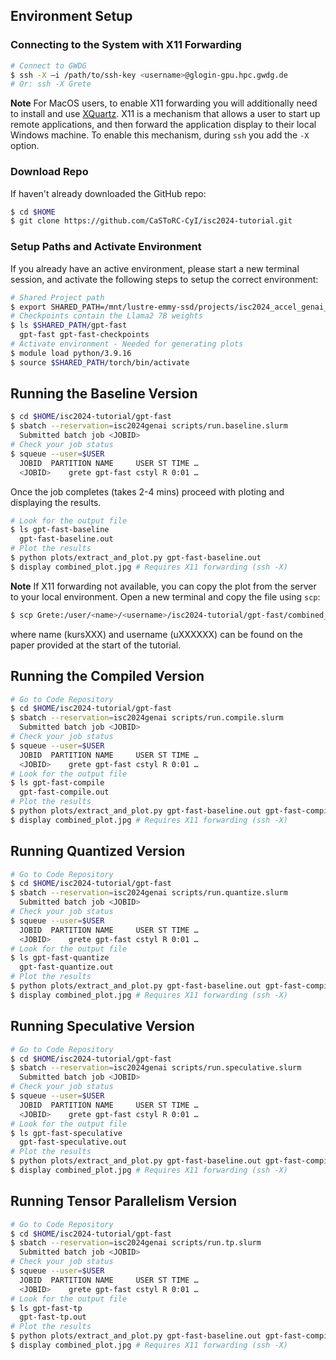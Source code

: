 ## Environment Setup

### Connecting to the System with X11 Forwarding
```sh
# Connect to GWDG
$ ssh -X –i /path/to/ssh-key <username>@glogin-gpu.hpc.gwdg.de
# Or: ssh -X Grete
```
**Note** For MacOS users, to enable X11 forwarding you will additionally need to install and use [XQuartz](https://www.xquartz.org/). X11 is a mechanism that allows a user to start up remote applications, and then forward the application display to their local Windows machine. To enable this mechanism, during `ssh` you add the `-X` option.

### Download Repo
If haven't already downloaded the GitHub repo:
```sh
$ cd $HOME
$ git clone https://github.com/CaSToRC-CyI/isc2024-tutorial.git
```

### Setup Paths and Activate Environment
If you already have an active environment, please start a new terminal session, and activate the following steps to setup the correct environment:
```sh
# Shared Project path
$ export SHARED_PATH=/mnt/lustre-emmy-ssd/projects/isc2024_accel_genai_pytorch
# Checkpoints contain the Llama2 7B weights
$ ls $SHARED_PATH/gpt-fast
  gpt-fast gpt-fast-checkpoints
# Activate environment - Needed for generating plots
$ module load python/3.9.16
$ source $SHARED_PATH/torch/bin/activate
```

## Running the Baseline Version
```sh
$ cd $HOME/isc2024-tutorial/gpt-fast
$ sbatch --reservation=isc2024genai scripts/run.baseline.slurm
  Submitted batch job <JOBID>
# Check your job status
$ squeue --user=$USER
  JOBID  PARTITION NAME     USER ST TIME …
  <JOBID>    grete gpt-fast cstyl R 0:01 …
```
Once the job completes (takes 2-4 mins) proceed with ploting and displaying the results.
```sh
# Look for the output file
$ ls gpt-fast-baseline
  gpt-fast-baseline.out
# Plot the results
$ python plots/extract_and_plot.py gpt-fast-baseline.out
$ display combined_plot.jpg # Requires X11 forwarding (ssh -X)
```
**Note** If X11 forwarding not available, you can copy the plot from the server to your local environment. Open a new terminal and copy the file using `scp`:
```sh
$ scp Grete:/user/<name>/<username>/isc2024-tutorial/gpt-fast/combined_plot.jpg /local/path/to/download/in
```
where name (kursXXX) and username (uXXXXXX) can be found on the paper provided at the start of the tutorial.

## Running the Compiled Version
```sh
# Go to Code Repository
$ cd $HOME/isc2024-tutorial/gpt-fast
$ sbatch --reservation=isc2024genai scripts/run.compile.slurm
  Submitted batch job <JOBID>
# Check your job status
$ squeue --user=$USER
  JOBID  PARTITION NAME     USER ST TIME …
  <JOBID>    grete gpt-fast cstyl R 0:01 …
# Look for the output file
$ ls gpt-fast-compile
  gpt-fast-compile.out
# Plot the results
$ python plots/extract_and_plot.py gpt-fast-baseline.out gpt-fast-compile.out
$ display combined_plot.jpg # Requires X11 forwarding (ssh -X)
```

## Running Quantized Version
```sh
# Go to Code Repository
$ cd $HOME/isc2024-tutorial/gpt-fast
$ sbatch --reservation=isc2024genai scripts/run.quantize.slurm
  Submitted batch job <JOBID>
# Check your job status
$ squeue --user=$USER
  JOBID  PARTITION NAME     USER ST TIME …
  <JOBID>    grete gpt-fast cstyl R 0:01 …
# Look for the output file
$ ls gpt-fast-quantize
  gpt-fast-quantize.out
# Plot the results
$ python plots/extract_and_plot.py gpt-fast-baseline.out gpt-fast-compile.out gpt-fast-quantize.out
$ display combined_plot.jpg # Requires X11 forwarding (ssh -X)
```

## Running Speculative Version
```sh
# Go to Code Repository
$ cd $HOME/isc2024-tutorial/gpt-fast
$ sbatch --reservation=isc2024genai scripts/run.speculative.slurm
  Submitted batch job <JOBID>
# Check your job status
$ squeue --user=$USER
  JOBID  PARTITION NAME     USER ST TIME …
  <JOBID>    grete gpt-fast cstyl R 0:01 …
# Look for the output file
$ ls gpt-fast-speculative
  gpt-fast-speculative.out
# Plot the results
$ python plots/extract_and_plot.py gpt-fast-baseline.out gpt-fast-compile.out gpt-fast-quantize.out gpt-fast-speculative.out
$ display combined_plot.jpg # Requires X11 forwarding (ssh -X)
```

## Running Tensor Parallelism Version
```sh
# Go to Code Repository
$ cd $HOME/isc2024-tutorial/gpt-fast
$ sbatch --reservation=isc2024genai scripts/run.tp.slurm
  Submitted batch job <JOBID>
# Check your job status
$ squeue --user=$USER
  JOBID  PARTITION NAME     USER ST TIME …
  <JOBID>    grete gpt-fast cstyl R 0:01 …
# Look for the output file
$ ls gpt-fast-tp
  gpt-fast-tp.out
# Plot the results
$ python plots/extract_and_plot.py gpt-fast-baseline.out gpt-fast-compile.out gpt-fast-quantize.out gpt-fast-speculative.out gpt-fast-tp.out
$ display combined_plot.jpg # Requires X11 forwarding (ssh -X)
```